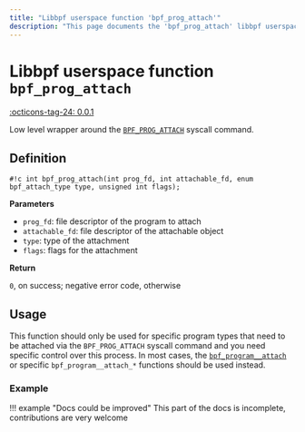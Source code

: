 ```yaml
---
title: "Libbpf userspace function 'bpf_prog_attach'"
description: "This page documents the 'bpf_prog_attach' libbpf userspace function, including its definition, usage, and examples."
---
```

# Libbpf userspace function `bpf_prog_attach`

<!-- [LIBBPF_TAG] -->
[:octicons-tag-24: 0.0.1](https://github.com/libbpf/libbpf/releases/tag/v0.0.1)
<!-- [/LIBBPF_TAG] -->

Low level wrapper around the [`BPF_PROG_ATTACH`](../../../linux/syscall/BPF_PROG_ATTACH.md) syscall command.

## Definition

`#!c int bpf_prog_attach(int prog_fd, int attachable_fd, enum bpf_attach_type type, unsigned int flags);`

**Parameters**

- `prog_fd`: file descriptor of the program to attach
- `attachable_fd`: file descriptor of the attachable object
- `type`: type of the attachment
- `flags`: flags for the attachment

**Return**

`0`, on success; negative error code, otherwise

## Usage

This function should only be used for specific program types that need to be attached via the `BPF_PROG_ATTACH` syscall command and you need specific control over this process. In most cases, the [`bpf_program__attach`](bpf_program__attach.md) or specific `bpf_program__attach_*` functions should be used instead.

### Example

!!! example "Docs could be improved"
    This part of the docs is incomplete, contributions are very welcome
